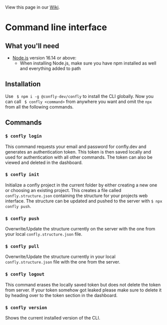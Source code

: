 View this page in our [Wiki](docs.confly.dev/cli).

# Command line interface

## What you'll need

- [Node.js](https://nodejs.org/en/download/) version 16.14 or above:
  - When installing Node.js, make sure you have npm installed as well and everything added to path

## Installation

Use ` $ npm i -g @confly-dev/confly` to install the CLI globally.
Now you can call ` $ confly <command>` from anywhere you want and omit the `npx` from all the following commands.

## Commands

### `$ confly login`

This command requests your email and password for confly.dev and generates an authentication token.
This token is then saved locally and used for authentication with all other commands.
The token can also be viewed and deleted in the dashboard.

### `$ confly init`

Initialize a confly project in the current folder by either creating a new one or choosing an existing project.
This creates a file called `confly.structure.json` containing the structure for your projects web interface.
The structure can be updated and pushed to the server with `$ npx confly push`.

### `$ confly push`

Overwrite/Update the structure currently on the server with the one from your local `confly.structure.json` file.

### `$ confly pull`

Overwrite/Update the structure currently in your local `confly.structure.json` file with the one from the server.

### `$ confly logout`

This command erases the locally saved token but does not delete the token from server.
If your token somehow got leaked please make sure to delete it by heading over to the token section in the dashboard.

### `$ confly version`

Shows the current installed version of the CLI.
